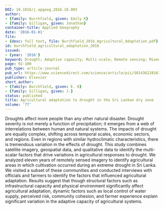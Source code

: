 ```yaml
---
DOI: 10.1016/j.apgeog.2016.10.003
author:
- {family: Burchfield, given: Emily K}
- {family: Gilligan, given: Jonathan}
container-title: Applied Geography
date: '2016-01-01'
file:
- {desc: full text, file: Burchfield_2016_Agricultural_Adaptation.pdf}
id: burchfield_agricultural_adaptation_2016
issued:
- {year: '2016'}
keyword: Drought; Adaptive capacity; Multi-scale; Remote sensing; Mixed methods
page: 92-100
pub_type: article-journal
pub_url: https://www.sciencedirect.com/science/article/pii/S0143622816306063
publisher: Elsevier
short_author:
- {family: Burchfield, given: E. K}
- {family: Gilligan, given: J.}
status: published
title: Agricultural adaptation to drought in the Sri Lankan dry zone
volume: '77'
---
```

Droughts affect more people than any other natural disaster. Drought severity is not merely a function of precipitation; it emerges from a web of interrelations between human and natural systems. The impacts of drought are equally complex, shifting across temporal scales, economic sectors, and regions. Even in regions with similar hydroclimatic characteristics, there is tremendous variation in the effects of drought. This study combines satellite imagery, geospatial data, and qualitative data to identify the multi-scalar factors that drive variations in agricultural responses to drought. We analyzed eleven years of remotely sensed imagery to identify agricultural areas in which cultivation occurred during an extreme drought in Sri Lanka. We visited a subset of these communities and conducted interviews with officials and farmers to identify the factors that influenced agricultural adaptation. Results suggest that though structural factors such as infrastructural capacity and physical environment significantly affect agricultural adaptation, dynamic factors such as local control of water supply, perceived risk, community cohesion, and farmer experience explain significant variation in the adaptive capacity of agricultural systems.
